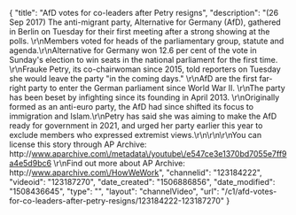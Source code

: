 {
    "title": "AfD votes for co-leaders after Petry resigns",
    "description": "(26 Sep 2017) The anti-migrant party, Alternative for Germany (AfD), gathered in Berlin on Tuesday for their first meeting after a strong showing at the polls. \r\nMembers voted for heads of the parliamentary group, statute and agenda.\r\nAlternative for Germany won 12.6 per cent of the vote in Sunday's election to win seats in the national parliament for the first time. \r\nFrauke Petry, its co-chairwoman since 2015, told reporters on Tuesday she would leave the party \"in the coming days.\" \r\nAfD are the first far-right party to enter the German parliament since World War II. \r\nThe party has been beset by infighting since its founding in April 2013. \r\nOriginally formed as an anti-euro party, the AfD had since shifted its focus to immigration and Islam.\r\nPetry has said she was aiming to make the AfD ready for government in 2021, and urged her party earlier this year to exclude members who expressed extremist views.\r\n\r\n\r\nYou can license this story through AP Archive: http:\/\/www.aparchive.com\/metadata\/youtube\/e547ce3e1370bd7055e7ff9a4e5d9bc6 \r\nFind out more about AP Archive: http:\/\/www.aparchive.com\/HowWeWork",
    "channelid": "123184222",
    "videoid": "123187270",
    "date_created": "1506886856",
    "date_modified": "1508436645",
    "type": "",
    "layout": "channelVideo",
    "url": "\/c1\/afd-votes-for-co-leaders-after-petry-resigns\/123184222-123187270"
}